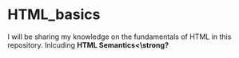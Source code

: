 # HTML_basics
I will be sharing my knowledge on the fundamentals of HTML in this repository. Inlcuding <strong>HTML Semantics<\strong? 
